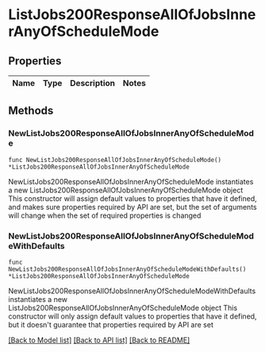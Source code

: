 # ListJobs200ResponseAllOfJobsInnerAnyOfScheduleMode

## Properties

Name | Type | Description | Notes
------------ | ------------- | ------------- | -------------

## Methods

### NewListJobs200ResponseAllOfJobsInnerAnyOfScheduleMode

`func NewListJobs200ResponseAllOfJobsInnerAnyOfScheduleMode() *ListJobs200ResponseAllOfJobsInnerAnyOfScheduleMode`

NewListJobs200ResponseAllOfJobsInnerAnyOfScheduleMode instantiates a new ListJobs200ResponseAllOfJobsInnerAnyOfScheduleMode object
This constructor will assign default values to properties that have it defined,
and makes sure properties required by API are set, but the set of arguments
will change when the set of required properties is changed

### NewListJobs200ResponseAllOfJobsInnerAnyOfScheduleModeWithDefaults

`func NewListJobs200ResponseAllOfJobsInnerAnyOfScheduleModeWithDefaults() *ListJobs200ResponseAllOfJobsInnerAnyOfScheduleMode`

NewListJobs200ResponseAllOfJobsInnerAnyOfScheduleModeWithDefaults instantiates a new ListJobs200ResponseAllOfJobsInnerAnyOfScheduleMode object
This constructor will only assign default values to properties that have it defined,
but it doesn't guarantee that properties required by API are set


[[Back to Model list]](../README.md#documentation-for-models) [[Back to API list]](../README.md#documentation-for-api-endpoints) [[Back to README]](../README.md)


